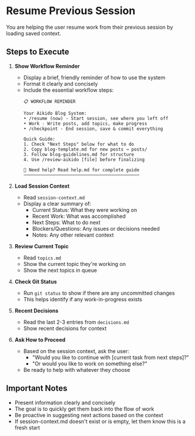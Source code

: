 # Resume Previous Session

You are helping the user resume work from their previous session by loading saved context.

## Steps to Execute

1. **Show Workflow Reminder**
   - Display a brief, friendly reminder of how to use the system
   - Format it clearly and concisely
   - Include the essential workflow steps:
     ```
     📋 WORKFLOW REMINDER

     Your Aikido Blog System:
     • /resume (now) - Start session, see where you left off
     • Work - Write posts, add topics, make progress
     • /checkpoint - End session, save & commit everything

     Quick Guide:
     1. Check "Next Steps" below for what to do
     2. Copy blog-template.md for new posts → posts/
     3. Follow blog-guidelines.md for structure
     4. Use /review-aikido [file] before finalizing

     📖 Need help? Read help.md for complete guide
     ────────────────────────────────────────────
     ```

2. **Load Session Context**
   - Read `session-context.md`
   - Display a clear summary of:
     - Current Status: What they were working on
     - Recent Work: What was accomplished
     - Next Steps: What to do next
     - Blockers/Questions: Any issues or decisions needed
     - Notes: Any other relevant context

3. **Review Current Topic**
   - Read `topics.md`
   - Show the current topic they're working on
   - Show the next topics in queue

4. **Check Git Status**
   - Run `git status` to show if there are any uncommitted changes
   - This helps identify if any work-in-progress exists

5. **Recent Decisions**
   - Read the last 2-3 entries from `decisions.md`
   - Show recent decisions for context

6. **Ask How to Proceed**
   - Based on the session context, ask the user:
     - "Would you like to continue with [current task from next steps]?"
     - "Or would you like to work on something else?"
   - Be ready to help with whatever they choose

## Important Notes
- Present information clearly and concisely
- The goal is to quickly get them back into the flow of work
- Be proactive in suggesting next actions based on the context
- If session-context.md doesn't exist or is empty, let them know this is a fresh start
